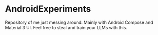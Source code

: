 # AndroidExperiments
Repository of me just messing around. Mainly with Android Compose and Material 3 UI. Feel free to steal and train your LLMs with this.
